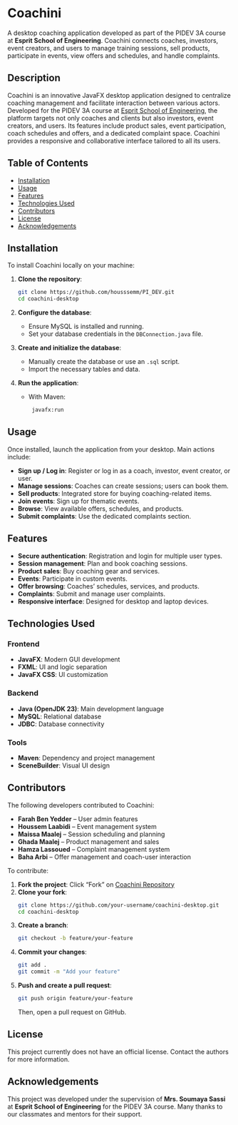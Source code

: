 # Coachini

A desktop coaching application developed as part of the PIDEV 3A course at **Esprit School of Engineering**. Coachini connects coaches, investors, event creators, and users to manage training sessions, sell products, participate in events, view offers and schedules, and handle complaints.

## Description

Coachini is an innovative JavaFX desktop application designed to centralize coaching management and facilitate interaction between various actors. Developed for the PIDEV 3A course at [Esprit School of Engineering](https://esprit.tn), the platform targets not only coaches and clients but also investors, event creators, and users. Its features include product sales, event participation, coach schedules and offers, and a dedicated complaint space. Coachini provides a responsive and collaborative interface tailored to all its users.

## Table of Contents

- [Installation](#installation)
- [Usage](#usage)
- [Features](#features)
- [Technologies Used](#technologies-used)
- [Contributors](#contributors)
- [License](#license)
- [Acknowledgements](#acknowledgements)

## Installation

To install Coachini locally on your machine:

1. **Clone the repository**:
   ```bash
   git clone https://github.com/housssemm/PI_DEV.git
   cd coachini-desktop
   ```

2. **Configure the database**:
   - Ensure MySQL is installed and running.
   - Set your database credentials in the `DBConnection.java` file.

3. **Create and initialize the database**:
   - Manually create the database or use an `.sql` script.
   - Import the necessary tables and data.

4. **Run the application**:
   - With Maven:
     ```bash
      javafx:run
     ```

## Usage

Once installed, launch the application from your desktop. Main actions include:

- **Sign up / Log in**: Register or log in as a coach, investor, event creator, or user.
- **Manage sessions**: Coaches can create sessions; users can book them.
- **Sell products**: Integrated store for buying coaching-related items.
- **Join events**: Sign up for thematic events.
- **Browse**: View available offers, schedules, and products.
- **Submit complaints**: Use the dedicated complaints section.

## Features

- **Secure authentication**: Registration and login for multiple user types.
- **Session management**: Plan and book coaching sessions.
- **Product sales**: Buy coaching gear and services.
- **Events**: Participate in custom events.
- **Offer browsing**: Coaches’ schedules, services, and products.
- **Complaints**: Submit and manage user complaints.
- **Responsive interface**: Designed for desktop and laptop devices.

## Technologies Used

### Frontend

- **JavaFX**: Modern GUI development
- **FXML**: UI and logic separation
- **JavaFX CSS**: UI customization

### Backend

- **Java (OpenJDK 23)**: Main development language
- **MySQL**: Relational database
- **JDBC**: Database connectivity

### Tools

- **Maven**: Dependency and project management
- **SceneBuilder**: Visual UI design

## Contributors

The following developers contributed to Coachini:

- **Farah Ben Yedder** – User admin features  
- **Houssem Laabidi** – Event management system  
- **Maissa Maalej** – Session scheduling and planning  
- **Ghada Maalej** – Product management and sales  
- **Hamza Lassoued** – Complaint management system  
- **Baha Arbi** – Offer management and coach-user interaction

To contribute:

1. **Fork the project**: Click “Fork” on [Coachini Repository](https://github.com/your-username/coachini-desktop)
2. **Clone your fork**:
   ```bash
   git clone https://github.com/your-username/coachini-desktop.git
   cd coachini-desktop
   ```
3. **Create a branch**:
   ```bash
   git checkout -b feature/your-feature
   ```
4. **Commit your changes**:
   ```bash
   git add .
   git commit -m "Add your feature"
   ```
5. **Push and create a pull request**:
   ```bash
   git push origin feature/your-feature
   ```
   Then, open a pull request on GitHub.

## License

This project currently does not have an official license. Contact the authors for more information.

## Acknowledgements

This project was developed under the supervision of **Mrs. Soumaya Sassi** at **Esprit School of Engineering** for the PIDEV 3A course. Many thanks to our classmates and mentors for their support.

